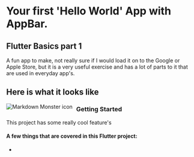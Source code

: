 # Your first 'Hello World' App with AppBar.

## Flutter Basics part 1

A fun app to make, not really sure if I would load it on to the Google or Apple Store,
but it is a very useful exercise and has a lot of parts to it that are used in everyday app's.


## Here is what it looks like

<img src="http://briangurtz.com/wp-content/uploads/2019/11/hello_worl_appbar.gif"
     alt="Markdown Monster icon"
     style="float: left; margin-right: 10px;" />

### Getting Started

This project has some really cool feature's 

#### A few things that are covered in this Flutter project:

- 
